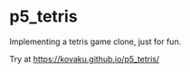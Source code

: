 # p5_tetris
Implementing a tetris game clone, just for fun.

Try at <https://kovaku.github.io/p5_tetris/>